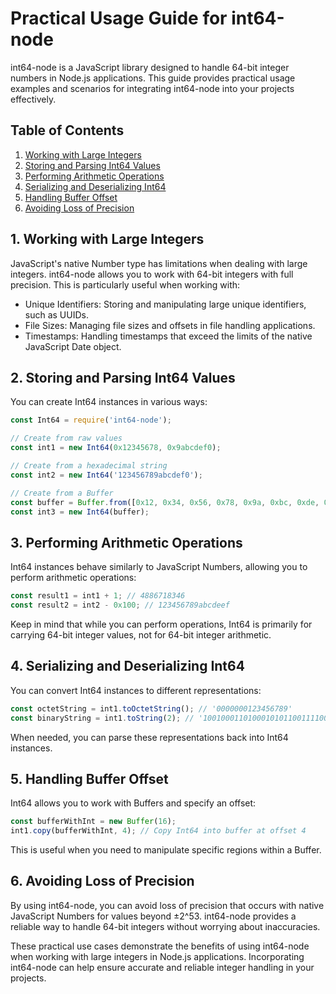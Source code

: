 # Practical Usage Guide for int64-node

int64-node is a JavaScript library designed to handle 64-bit integer numbers in Node.js applications. This guide provides practical usage examples and scenarios for integrating int64-node into your projects effectively.

## Table of Contents

1. [Working with Large Integers](#working-with-large-integers)
2. [Storing and Parsing Int64 Values](#storing-and-parsing-int64-values)
3. [Performing Arithmetic Operations](#performing-arithmetic-operations)
4. [Serializing and Deserializing Int64](#serializing-and-deserializing-int64)
5. [Handling Buffer Offset](#handling-buffer-offset)
6. [Avoiding Loss of Precision](#avoiding-loss-of-precision)

## 1. Working with Large Integers

JavaScript's native Number type has limitations when dealing with large integers. int64-node allows you to work with 64-bit integers with full precision. This is particularly useful when working with:

- Unique Identifiers: Storing and manipulating large unique identifiers, such as UUIDs.
- File Sizes: Managing file sizes and offsets in file handling applications.
- Timestamps: Handling timestamps that exceed the limits of the native JavaScript Date object.

## 2. Storing and Parsing Int64 Values

You can create Int64 instances in various ways:

```javascript
const Int64 = require('int64-node');

// Create from raw values
const int1 = new Int64(0x12345678, 0x9abcdef0);

// Create from a hexadecimal string
const int2 = new Int64('123456789abcdef0');

// Create from a Buffer
const buffer = Buffer.from([0x12, 0x34, 0x56, 0x78, 0x9a, 0xbc, 0xde, 0xf0]);
const int3 = new Int64(buffer);
```

## 3. Performing Arithmetic Operations

Int64 instances behave similarly to JavaScript Numbers, allowing you to perform arithmetic operations:

```javascript
const result1 = int1 + 1; // 4886718346
const result2 = int2 - 0x100; // 123456789abcdeef
```

Keep in mind that while you can perform operations, Int64 is primarily for carrying 64-bit integer values, not for 64-bit integer arithmetic.

## 4. Serializing and Deserializing Int64

You can convert Int64 instances to different representations:

```javascript
const octetString = int1.toOctetString(); // '0000000123456789'
const binaryString = int1.toString(2); // '100100011010001010110011110001001'
```

When needed, you can parse these representations back into Int64 instances.

## 5. Handling Buffer Offset

Int64 allows you to work with Buffers and specify an offset:

```javascript
const bufferWithInt = new Buffer(16);
int1.copy(bufferWithInt, 4); // Copy Int64 into buffer at offset 4
```

This is useful when you need to manipulate specific regions within a Buffer.

## 6. Avoiding Loss of Precision

By using int64-node, you can avoid loss of precision that occurs with native JavaScript Numbers for values beyond ±2^53. int64-node provides a reliable way to handle 64-bit integers without worrying about inaccuracies.

These practical use cases demonstrate the benefits of using int64-node when working with large integers in Node.js applications. Incorporating int64-node can help ensure accurate and reliable integer handling in your projects.